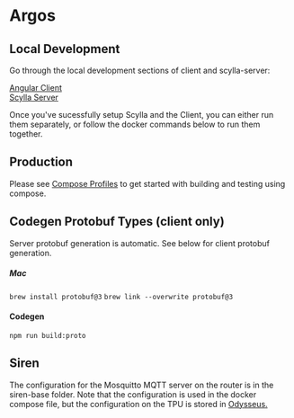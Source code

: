 # Argos

## Local Development

Go through the local development sections of client and scylla-server:

[Angular Client](./angular-client/README.md)\
[Scylla Server](./scylla-server/README.md)

Once you've sucessfully setup Scylla and the Client, you can either run them separately, or follow the docker commands below to run them together.

## Production

Please see [Compose Profiles](./compose/README.md) to get started with building and testing using compose.

## Codegen Protobuf Types (client only)

Server protobuf generation is automatic. See below for client protobuf generation.

##### Mac

`brew install protobuf@3`
`brew link --overwrite protobuf@3`

#### Codegen

`npm run build:proto`

## Siren

The configuration for the Mosquitto MQTT server on the router is in the siren-base folder.
Note that the configuration is used in the docker compose file, but the configuration on the TPU is stored in [Odysseus.](https://github.com/Northeastern-Electric-Racing/Odysseus/tree/cb12fb3240d5fd58adfeae26262e158ad6dd889b/odysseus_tree/overlays/rootfs_overlay_tpu/etc/mosquitto)
